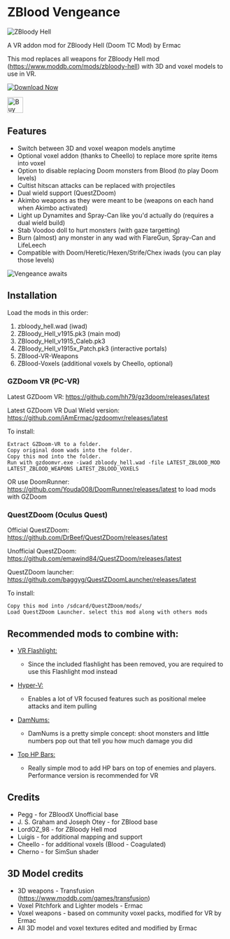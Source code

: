 # ZBlood Vengeance

![ZBloody Hell](https://blood-wiki.org/images/5/5a/ZBlood-Gargoyle.png)

A VR addon mod for ZBloody Hell (Doom TC Mod) by Ermac

This mod replaces all weapons for ZBloody Hell mod (https://www.moddb.com/mods/zbloody-hell) with 3D and voxel models to use in VR.

[![Download Now](https://raster.shields.io/github/downloads/iAmErmac/ZBlood-VR/total)](https://github.com/iAmErmac/ZBlood-VR/releases/latest)

[<img src="https://cdn.ko-fi.com/cdn/kofi2.png?v=2" height="36" alt="Buy me a Cofee!">](https://ko-fi.com/ermac)

## Features
* Switch between 3D and voxel weapon models anytime
* Optional voxel addon (thanks to Cheello) to replace more sprite items into voxel
* Option to disable replacing Doom monsters from Blood (to play Doom levels)
* Cultist hitscan attacks can be replaced with projectiles
* Dual wield support (QuestZDoom)
* Akimbo weapons as they were meant to be (weapons on each hand when Akimbo activated)
* Light up Dynamites and Spray-Can like you'd actually do (requires a dual wield build)
* Stab Voodoo doll to hurt monsters (with gaze targetting)
* Burn (almost) any monster in any wad with FlareGun, Spray-Can and LifeLeech
* Compatible with Doom/Heretic/Hexen/Strife/Chex iwads (you can play those levels)

![Vengeance awaits](https://i.imgur.com/Ky7v3a4.jpg)

## Installation

Load the mods in this order:
1) zbloody_hell.wad (iwad)
2) ZBloody_Hell_v1915.pk3 (main mod)
3) ZBloody_Hell_v1915_Caleb.pk3
4) ZBloody_Hell_v1915x_Patch.pk3 (interactive portals)
5) ZBlood-VR-Weapons
6) ZBlood-Voxels (additional voxels by Cheello, optional)

### GZDoom VR (PC-VR)

Latest GZDoom VR: https://github.com/hh79/gz3doom/releases/latest

Latest GZDoom VR Dual Wield version: https://github.com/iAmErmac/gzdoomvr/releases/latest

To install:

    Extract GZDoom-VR to a folder.
    Copy original doom wads into the folder.
    Copy this mod into the folder.
    Run with gzdoomvr.exe -iwad zbloody_hell.wad -file LATEST_ZBLOOD_MOD LATEST_ZBLOOD_WEAPONS LATEST_ZBLOOD_VOXELS
  
OR use DoomRunner: https://github.com/Youda008/DoomRunner/releases/latest to load mods with GZDoom

### QuestZDoom (Oculus Quest)

Official QuestZDoom: https://github.com/DrBeef/QuestZDoom/releases/latest

Unofficial QuestZDoom: https://github.com/emawind84/QuestZDoom/releases/latest

QuestZDoom launcher: https://github.com/baggyg/QuestZDoomLauncher/releases/latest

To install:

    Copy this mod into /sdcard/QuestZDoom/mods/
    Load QuestZDoom Launcher. select this mod along with others mods

## Recommended mods to combine with:

* [VR Flashlight:](https://github.com/iAmErmac/VR-Flashlight)
  - Since the included flashlight has been removed, you are required to use this Flashlight mod instead

* [Hyper-V:](https://github.com/iAmErmac/Hyper-V)
  - Enables a lot of VR focused features such as positional melee attacks and item pulling
  
* [DamNums:](https://forum.zdoom.org/viewtopic.php?t=55048)
  - DamNums is a pretty simple concept: shoot monsters and little numbers pop out that tell you how much damage you did
  
* [Top HP Bars:](https://forum.zdoom.org/viewtopic.php?t=55048)
  - Really simple mod to add HP bars on top of enemies and players. Performance version is recommended for VR


## Credits

* Pegg - for ZBloodX Unofficial base
* J. S. Graham and Joseph Otey - for ZBlood base
* LordOZ_98 - for ZBloody Hell mod
* Luigis - for additional mapping and support
* Cheello - for additional voxels (Blood - Coagulated)
* Cherno - for SimSun shader

## 3D Model credits

* 3D weapons - Transfusion (https://www.moddb.com/games/transfusion)
* Voxel Pitchfork and Lighter models - Ermac
* Voxel weapons - based on community voxel packs, modified for VR by Ermac
* All 3D model and voxel textures edited and modified by Ermac